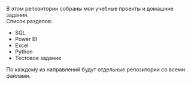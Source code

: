 
В этом репозитории собраны мои учебные проекты и домашние задания.  
Список разделов:
- SQL
- Power BI
- Excel
- Python
- Тестовое задание

По каждому из направлений будут отдельные репозитории со всеми файлами.
